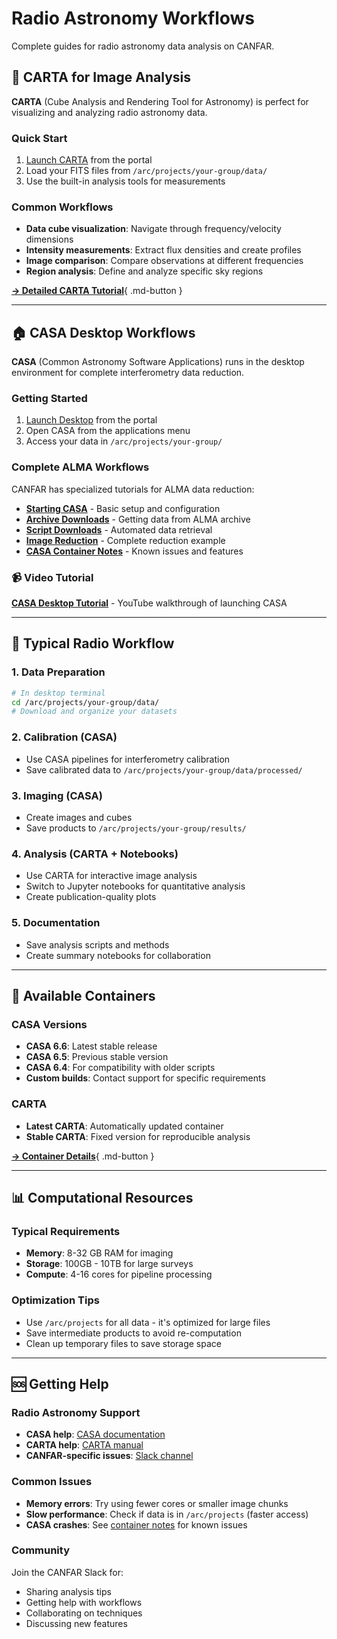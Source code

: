 # Radio Astronomy Workflows

Complete guides for radio astronomy data analysis on CANFAR.

## 🔭 CARTA for Image Analysis

**CARTA** (Cube Analysis and Rendering Tool for Astronomy) is perfect for visualizing and analyzing radio astronomy data.

### Quick Start
1. [Launch CARTA](../general/NewUser/launch-carta.md) from the portal
2. Load your FITS files from `/arc/projects/your-group/data/`
3. Use the built-in analysis tools for measurements

### Common Workflows
- **Data cube visualization**: Navigate through frequency/velocity dimensions
- **Intensity measurements**: Extract flux densities and create profiles
- **Image comparison**: Compare observations at different frequencies
- **Region analysis**: Define and analyze specific sky regions

[**→ Detailed CARTA Tutorial**](../general/NewUser/launch-carta.md){ .md-button }

---

## 🏠 CASA Desktop Workflows

**CASA** (Common Astronomy Software Applications) runs in the desktop environment for complete interferometry data reduction.

### Getting Started
1. [Launch Desktop](../general/NewUser/launch-desktop.md) from the portal
2. Open CASA from the applications menu
3. Access your data in `/arc/projects/your-group/`

### Complete ALMA Workflows
CANFAR has specialized tutorials for ALMA data reduction:

- **[Starting CASA](../general/ALMA_Desktop/start-casa.md)** - Basic setup and configuration
- **[Archive Downloads](../general/ALMA_Desktop/archive-download.md)** - Getting data from ALMA archive  
- **[Script Downloads](../general/ALMA_Desktop/archive-script-download.md)** - Automated data retrieval
- **[Image Reduction](../general/ALMA_Desktop/typical-reduction.md)** - Complete reduction example
- **[CASA Container Notes](../general/ALMA_Desktop/casa-containers.md)** - Known issues and features

### 📹 Video Tutorial
[**CASA Desktop Tutorial**](https://youtu.be/GDDQ3jKbldU) - YouTube walkthrough of launching CASA

---

## 🔄 Typical Radio Workflow

### 1. Data Preparation
```bash
# In desktop terminal
cd /arc/projects/your-group/data/
# Download and organize your datasets
```

### 2. Calibration (CASA)
- Use CASA pipelines for interferometry calibration
- Save calibrated data to `/arc/projects/your-group/data/processed/`

### 3. Imaging (CASA)
- Create images and cubes
- Save products to `/arc/projects/your-group/results/`

### 4. Analysis (CARTA + Notebooks)
- Use CARTA for interactive image analysis
- Switch to Jupyter notebooks for quantitative analysis
- Create publication-quality plots

### 5. Documentation
- Save analysis scripts and methods
- Create summary notebooks for collaboration

---

## 🐳 Available Containers

### CASA Versions
- **CASA 6.6**: Latest stable release
- **CASA 6.5**: Previous stable version  
- **CASA 6.4**: For compatibility with older scripts
- **Custom builds**: Contact support for specific requirements

### CARTA
- **Latest CARTA**: Automatically updated container
- **Stable CARTA**: Fixed version for reproducible analysis

[**→ Container Details**](../complete/available-containers.md){ .md-button }

---

## 📊 Computational Resources

### Typical Requirements
- **Memory**: 8-32 GB RAM for imaging
- **Storage**: 100GB - 10TB for large surveys
- **Compute**: 4-16 cores for pipeline processing

### Optimization Tips
- Use `/arc/projects` for all data - it's optimized for large files
- Save intermediate products to avoid re-computation
- Clean up temporary files to save storage space

---

## 🆘 Getting Help

### Radio Astronomy Support
- **CASA help**: [CASA documentation](https://casa.nrao.edu/docs/)
- **CARTA help**: [CARTA manual](https://cartavis.org/)
- **CANFAR-specific issues**: [Slack channel](https://cadc.slack.com/archives/C01K60U5Q87)

### Common Issues
- **Memory errors**: Try using fewer cores or smaller image chunks
- **Slow performance**: Check if data is in `/arc/projects` (faster access)
- **CASA crashes**: See [container notes](../general/ALMA_Desktop/casa-containers.md) for known issues

### Community
Join the CANFAR Slack for:
- Sharing analysis tips
- Getting help with workflows
- Collaborating on techniques
- Discussing new features
